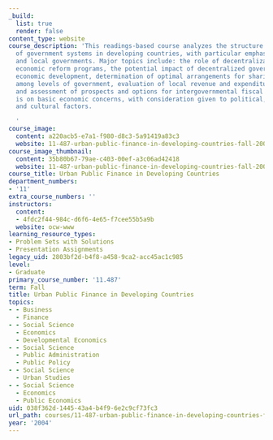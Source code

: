 ```yaml
---
_build:
  list: true
  render: false
content_type: website
course_description: 'This readings-based course analyzes the structure and operation
  of government systems in developing countries, with particular emphasis on regional
  and local governments. Major topics include: the role of decentralization in national
  economic reform programs, the potential impact of decentralized governments on local
  economic development, determination of optimal arrangements for sharing fiscal responsibilities
  among levels of government, evaluation of local revenue and expenditure decisions,
  and assessment of prospects and options for intergovernmental fiscal reform. Emphasis
  is on basic economic concerns, with consideration given to political, institutional,
  and cultural factors.

  '
course_image:
  content: a220acb5-e7a1-f980-d8c3-5a91419a83c3
  website: 11-487-urban-public-finance-in-developing-countries-fall-2004
course_image_thumbnail:
  content: 35b80b67-79ae-c403-00ef-a3c06ad42418
  website: 11-487-urban-public-finance-in-developing-countries-fall-2004
course_title: Urban Public Finance in Developing Countries
department_numbers:
- '11'
extra_course_numbers: ''
instructors:
  content:
  - 4fdc2f44-984c-d6f6-4e65-f7cee55b5a9b
  website: ocw-www
learning_resource_types:
- Problem Sets with Solutions
- Presentation Assignments
legacy_uid: 2803bf2d-b4f8-a458-9ca2-acc45ac1c985
level:
- Graduate
primary_course_number: '11.487'
term: Fall
title: Urban Public Finance in Developing Countries
topics:
- - Business
  - Finance
- - Social Science
  - Economics
  - Developmental Economics
- - Social Science
  - Public Administration
  - Public Policy
- - Social Science
  - Urban Studies
- - Social Science
  - Economics
  - Public Economics
uid: 038f362d-1445-43a4-b4f9-6e2c9cf73fc3
url_path: courses/11-487-urban-public-finance-in-developing-countries-fall-2004
year: '2004'
---
```

